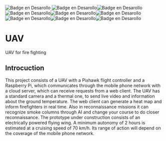 ![Badge en Desarollo](https://img.shields.io/badge/STATUS-DEVELOPING-yellow)
![Badge en Desarollo](https://img.shields.io/badge/PIXHAWK-cyan)![Badge en Desarollo](https://img.shields.io/badge/RASPBERRY%20PI-cyan)
![Badge en Desarollo](https://img.shields.io/badge/PYTHON-green)![Badge en Desarollo](https://img.shields.io/badge/NODEJS-green)![Badge en Desarollo](https://img.shields.io/badge/REACT-green)
![Badge en Desarollo](https://img.shields.io/badge/FLASK-blue)![Badge en Desarollo](https://img.shields.io/badge/EXPRESS-blue)![Badge en Desarollo](https://img.shields.io/badge/MONGODB-blue)
# UAV
UAV for fire fighting

## Introcuction
This project consists of a UAV with a Pixhawk flight controller and a Raspberry Pi, which communicates through the mobile phone network with a cloud server, which can receive requests from a web client.
The UAV has a standard camera and a thermal one, to send live video and information about the ground temperature. The web client can generate a heat map and inform firefighters in real time.
Also in reconnaissance missions it can recognize smoke columns through AI and change your course to do closer reconnaissance.
The prototype under construction consists of an electrically powered flying wing. A minimum autonomy of 2 hours is estimated at a cruising speed of 70 km/h. Its range of action will depend on the coverage of the mobile phone network.
